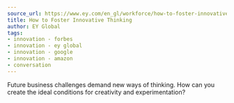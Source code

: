 ```yaml
---
source_url: https://www.ey.com/en_gl/workforce/how-to-foster-innovative-thinking
title: How to Foster Innovative Thinking
author: EY Global
tags:
- innovation - forbes
- innovation - ey global
- innovation - google
- innovation - amazon
- conversation
---
```


Future business challenges demand new ways of thinking. How can you create the ideal conditions for creativity and experimentation?
